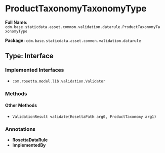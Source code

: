 # ProductTaxonomyTaxonomyType

**Full Name:** `cdm.base.staticdata.asset.common.validation.datarule.ProductTaxonomyTaxonomyType`

**Package:** `cdm.base.staticdata.asset.common.validation.datarule`

## Type: Interface

### Implemented Interfaces

- `com.rosetta.model.lib.validation.Validator`

### Methods

#### Other Methods

- `ValidationResult validate(RosettaPath arg0, ProductTaxonomy arg1)`

### Annotations

- **RosettaDataRule**
- **ImplementedBy**

